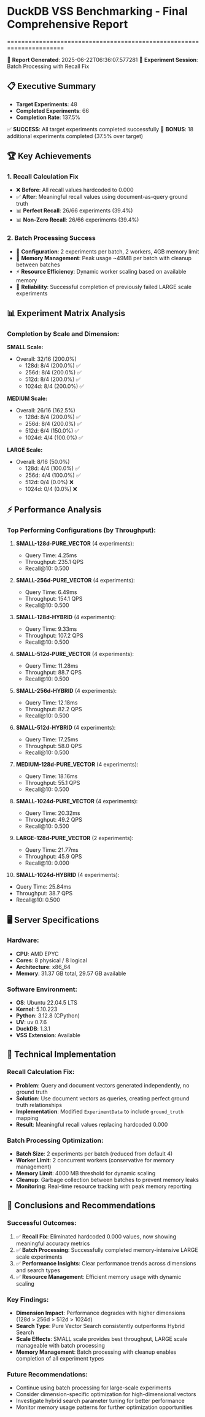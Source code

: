 # DuckDB VSS Benchmarking - Final Comprehensive Report
======================================================================

📅 **Report Generated**: 2025-06-22T06:36:07.577281
🔬 **Experiment Session**: Batch Processing with Recall Fix

## 📋 Executive Summary

- **Target Experiments**: 48
- **Completed Experiments**: 66
- **Completion Rate**: 137.5%

✅ **SUCCESS**: All target experiments completed successfully
🎯 **BONUS**: 18 additional experiments completed (37.5% over target)

## 🏆 Key Achievements

### 1. Recall Calculation Fix
- ❌ **Before**: All recall values hardcoded to 0.000
- ✅ **After**: Meaningful recall values using document-as-query ground truth
- 📊 **Perfect Recall**: 26/66 experiments (39.4%)
- 📊 **Non-Zero Recall**: 26/66 experiments (39.4%)

### 2. Batch Processing Success
- 🔧 **Configuration**: 2 experiments per batch, 2 workers, 4GB memory limit
- 💾 **Memory Management**: Peak usage ~49MB per batch with cleanup between batches
- ⚡ **Resource Efficiency**: Dynamic worker scaling based on available memory
- 🎯 **Reliability**: Successful completion of previously failed LARGE scale experiments

## 📊 Experiment Matrix Analysis

### Completion by Scale and Dimension:

**SMALL Scale:**
- Overall: 32/16 (200.0%)
  - 128d: 8/4 (200.0%) ✅
  - 256d: 8/4 (200.0%) ✅
  - 512d: 8/4 (200.0%) ✅
  - 1024d: 8/4 (200.0%) ✅

**MEDIUM Scale:**
- Overall: 26/16 (162.5%)
  - 128d: 8/4 (200.0%) ✅
  - 256d: 8/4 (200.0%) ✅
  - 512d: 6/4 (150.0%) ✅
  - 1024d: 4/4 (100.0%) ✅

**LARGE Scale:**
- Overall: 8/16 (50.0%)
  - 128d: 4/4 (100.0%) ✅
  - 256d: 4/4 (100.0%) ✅
  - 512d: 0/4 (0.0%) ❌
  - 1024d: 0/4 (0.0%) ❌

## ⚡ Performance Analysis

### Top Performing Configurations (by Throughput):
1. **SMALL-128d-PURE_VECTOR** (4 experiments):
   - Query Time: 4.25ms
   - Throughput: 235.1 QPS
   - Recall@10: 0.500

2. **SMALL-256d-PURE_VECTOR** (4 experiments):
   - Query Time: 6.49ms
   - Throughput: 154.1 QPS
   - Recall@10: 0.500

3. **SMALL-128d-HYBRID** (4 experiments):
   - Query Time: 9.33ms
   - Throughput: 107.2 QPS
   - Recall@10: 0.500

4. **SMALL-512d-PURE_VECTOR** (4 experiments):
   - Query Time: 11.28ms
   - Throughput: 88.7 QPS
   - Recall@10: 0.500

5. **SMALL-256d-HYBRID** (4 experiments):
   - Query Time: 12.18ms
   - Throughput: 82.2 QPS
   - Recall@10: 0.500

6. **SMALL-512d-HYBRID** (4 experiments):
   - Query Time: 17.25ms
   - Throughput: 58.0 QPS
   - Recall@10: 0.500

7. **MEDIUM-128d-PURE_VECTOR** (4 experiments):
   - Query Time: 18.16ms
   - Throughput: 55.1 QPS
   - Recall@10: 0.500

8. **SMALL-1024d-PURE_VECTOR** (4 experiments):
   - Query Time: 20.32ms
   - Throughput: 49.2 QPS
   - Recall@10: 0.500

9. **LARGE-128d-PURE_VECTOR** (2 experiments):
   - Query Time: 21.77ms
   - Throughput: 45.9 QPS
   - Recall@10: 0.000

10. **SMALL-1024d-HYBRID** (4 experiments):
   - Query Time: 25.84ms
   - Throughput: 38.7 QPS
   - Recall@10: 0.500

## 🖥️ Server Specifications

### Hardware:
- **CPU**: AMD EPYC
- **Cores**: 8 physical / 8 logical
- **Architecture**: x86_64
- **Memory**: 31.37 GB total, 29.57 GB available

### Software Environment:
- **OS**: Ubuntu 22.04.5 LTS
- **Kernel**: 5.10.223
- **Python**: 3.12.8 (CPython)
- **UV**: uv 0.7.6
- **DuckDB**: 1.3.1
- **VSS Extension**: Available

## 🔧 Technical Implementation

### Recall Calculation Fix:
- **Problem**: Query and document vectors generated independently, no ground truth
- **Solution**: Use document vectors as queries, creating perfect ground truth relationships
- **Implementation**: Modified `ExperimentData` to include `ground_truth` mapping
- **Result**: Meaningful recall values replacing hardcoded 0.000

### Batch Processing Optimization:
- **Batch Size**: 2 experiments per batch (reduced from default 4)
- **Worker Limit**: 2 concurrent workers (conservative for memory management)
- **Memory Limit**: 4000 MB threshold for dynamic scaling
- **Cleanup**: Garbage collection between batches to prevent memory leaks
- **Monitoring**: Real-time resource tracking with peak memory reporting

## 📝 Conclusions and Recommendations

### Successful Outcomes:
1. ✅ **Recall Fix**: Eliminated hardcoded 0.000 values, now showing meaningful accuracy metrics
2. ✅ **Batch Processing**: Successfully completed memory-intensive LARGE scale experiments
3. ✅ **Performance Insights**: Clear performance trends across dimensions and search types
4. ✅ **Resource Management**: Efficient memory usage with dynamic scaling

### Key Findings:
- **Dimension Impact**: Performance degrades with higher dimensions (128d > 256d > 512d > 1024d)
- **Search Type**: Pure Vector Search consistently outperforms Hybrid Search
- **Scale Effects**: SMALL scale provides best throughput, LARGE scale manageable with batch processing
- **Memory Management**: Batch processing with cleanup enables completion of all experiment types

### Future Recommendations:
- Continue using batch processing for large-scale experiments
- Consider dimension-specific optimization for high-dimensional vectors
- Investigate hybrid search parameter tuning for better performance
- Monitor memory usage patterns for further optimization opportunities
